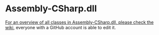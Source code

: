# Assembly-CSharp.dll
[For an overview of all classes in Assembly-CSharp.dll, please check the wiki](https://github.com/cities-skylines/Assembly-CSharp/wiki), everyone with a GitHub account is able to edit it.
